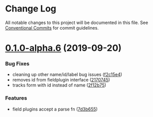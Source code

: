 # Change Log

All notable changes to this project will be documented in this file.
See [Conventional Commits](https://conventionalcommits.org) for commit guidelines.

# [0.1.0-alpha.6](https://github.com/tinacms/tinacms/compare/@tinacms/core@0.1.0-alpha.5...@tinacms/core@0.1.0-alpha.6) (2019-09-20)


### Bug Fixes

* cleaning up other name/id/label bug issues ([f2c15e4](https://github.com/tinacms/tinacms/commit/f2c15e4))
* removes id from fieldplugin interface ([2170745](https://github.com/tinacms/tinacms/commit/2170745))
* tracks form with id instead of name ([2f12b75](https://github.com/tinacms/tinacms/commit/2f12b75))


### Features

* field plugins accept a parse fn ([7d3b655](https://github.com/tinacms/tinacms/commit/7d3b655))
